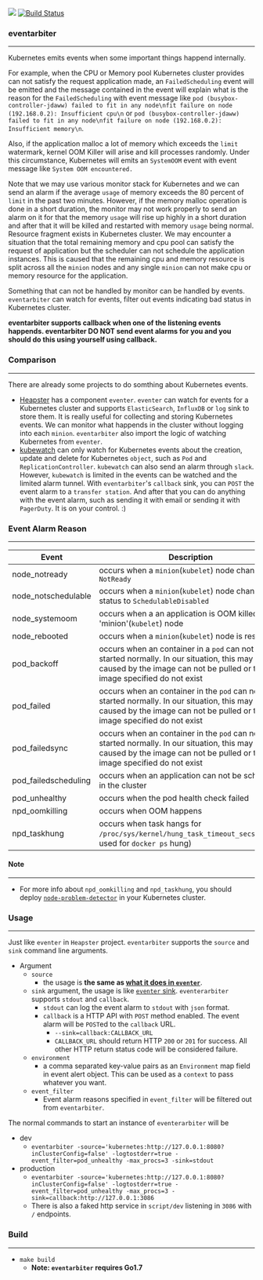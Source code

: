 ![](https://img.shields.io/badge/LICENSE-AGPL-blue.svg)
[![Build Status](https://travis-ci.org/andyxning/eventarbiter.svg?branch=master)](https://travis-ci.org/andyxning/eventarbiter)

### eventarbiter
----
Kubernetes emits events when some important things happend internally.

For example, when the CPU or Memory pool Kubernetes cluster provides can not satisfy the request application made, an `FailedScheduling` event will be emitted and the message contained in the event will explain what is the reason for the `FailedScheduling` with event message like `pod (busybox-controller-jdaww) failed to fit in any node\nfit failure on node (192.168.0.2): Insufficient cpu\n` or `pod (busybox-controller-jdaww) failed to fit in any node\nfit failure on node (192.168.0.2): Insufficient memory\n`.

Also, if the application malloc a lot of memory which exceeds the `limit` watermark, kernel OOM Killer will arise and kill processes randomly. Under this circumstance, Kubernetes will emits an `SystemOOM` event with event message like `System OOM encountered.`

Note that we may use various monitor stack for Kubernetes and we can send an alarm if the average `usage` of memory exceeds the 80 percent of `limit` in the past two minutes. However, if the memory malloc operation is done in a short duration, the monitor may not work properly to send an alarm on it for that the memory `usage` will rise up highly in a short duration and after that it will be killed and restarted with memory `usage` being normal. Resource fragment exists in Kubernetes cluster. We may encounter a situation that the total remaining memory and cpu pool can satisfy the request of application but the scheduler can not schedule the application instances. This is caused that the remaining cpu and memory resource is split across all the `minion` nodes and any single `minion` can not make cpu or memory resource for the application.

Something that can not be handled by monitor can be handled by events. `eventarbiter` can watch for events, filter out events indicating bad status in Kubernetes cluster.

**eventarbiter supports callback when one of the listening events happends. eventarbiter DO NOT send event alarms for you and you should do this using yourself using callback.**


### Comparison
----
There are already some projects to do somthing about Kubernetes events.
* [Heapster](https://github.com/kubernetes/heapster) has a component `eventer`. `eventer` can watch for events for a Kubernetes cluster and supports `ElasticSearch`, `InfluxDB` or `log` sink to store them. It is really useful for collecting and storing Kubernetes events. We can monitor what happends in the cluster without logging into each `minion`. `eventarbiter` also import the logic of watching Kubernetes from `eventer`.
* [kubewatch](https://github.com/skippbox/kubewatch) can only watch for Kubernetes events about the creation, update and delete for Kubernetes `object`, such as `Pod` and `ReplicationController`. `kubewatch` can also send an alarm through `slack`. However, `kubewatch` is limited in the events can be watched and the limited alarm tunnel. With `eventarbiter`'s `callback` sink, you can `POST` the event alarm to a `transfer station`. And after that you can do anything with the event alarm, such as sending it with email or sending it with `PagerDuty`. It is on your control. :)

### Event Alarm Reason
----
|Event|Description|
|-----|-----------|
|node_notready|occurs when a `minion`(`kubelet`) node changed to `NotReady`|
|node_notschedulable|occurs when a `minion`(`kubelet`) node changed status to `SchedulableDisabled`|
|node_systemoom|occurs when a an application is OOM killed on a 'minion'(`kubelet`) node|
|node_rebooted|occurs when a `minion`(`kubelet`) node is restrated|
|pod_backoff| occurs when an container in a `pod` can not be started normally. In our situation, this may be caused by the image can not be pulled or the image specified do not exist|
|pod_failed| occurs when an container in the `pod` can not be started normally. In our situation, this may be caused by the image can not be pulled or the image specified do not exist|
|pod_failedsync|occurs when an container in the `pod` can not be started normally. In our situation, this may be caused by the image can not be pulled or the image specified do not exist|
|pod_failedscheduling| occurs when an application can not be scheduled in the cluster|
|pod_unhealthy|occurs when the pod health check failed|
|npd_oomkilling|occurs when OOM happens|
|npd_taskhung|occurs when task hangs for `/proc/sys/kernel/hung_task_timeout_secs`(mainly used for `docker ps` hung)|

#### Note
----
* For more info about `npd_oomkilling` and `npd_taskhung`, you should deploy [`node-problem-detector`](https://github.com/kubernetes/node-problem-detector) in your Kubernetes cluster.

### Usage
----
Just like `eventer` in `Heapster` project. `eventarbiter` supports the `source` and `sink` command line arguments.

* Argument
  * `source`
    * the usage is **the same as [what it does in `eventer`](https://github.com/kubernetes/heapster/blob/master/docs/source-configuration.md)**.
  * `sink` argument, the usage is like [`eventer` sink](https://github.com/kubernetes/heapster/blob/master/docs/sink-configuration.md). `eventerarbiter` supports `stdout` and `callback`.
    * `stdout` can log the event alarm to `stdout` with `json` format.
    * `callback` is a HTTP API with `POST` method enabled. The event alarm will be `POST`ed to the `callback` URL.
      * `--sink=callback:CALLBACK_URL`
      * `CALLBACK_URL` should return HTTP `200` or `201` for success. All other HTTP return status code will be considered failure.
  * `environment`
    * a comma separated key-value pairs as an `Environment` map field in event alert object. This can be used as a `context` to pass whatever you want.
  * `event_filter`
    * Event alarm reasons specified in `event_filter` will be filtered out from `eventarbiter`.

The normal commands to start an instance of `eventerarbiter` will be
* dev
  * `eventarbiter -source='kubernetes:http://127.0.0.1:8080?inClusterConfig=false' -logtostderr=true -event_filter=pod_unhealthy -max_procs=3 -sink=stdout`
* production
  * `eventarbiter -source='kubernetes:http://127.0.0.1:8080?inClusterConfig=false' -logtostderr=true -event_filter=pod_unhealthy -max_procs=3 -sink=callback:http://127.0.0.1:3086`
  * There is also a faked http service in `script/dev` listening in `3086` with `/` endpoints.

### Build
----
* `make build`
  * **Note: `eventarbiter` requires Go1.7**
